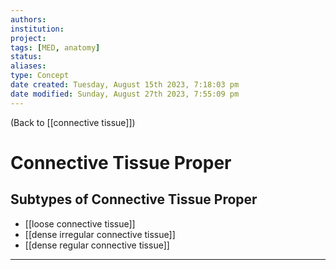 ```yaml
---
authors: 
institution: 
project: 
tags: [MED, anatomy]
status: 
aliases: 
type: Concept
date created: Tuesday, August 15th 2023, 7:18:03 pm
date modified: Sunday, August 27th 2023, 7:55:09 pm
---
```


(Back to [[connective tissue]])

# Connective Tissue Proper

## Subtypes of Connective Tissue Proper
- [[loose connective tissue]]
- [[dense irregular connective tissue]]
- [[dense regular connective tissue]]

---
